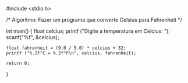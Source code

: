 #include <stdio.h>

/*
Algoritmo:
Fazer um programa
que converte Celsius
para Fahrenheit
*/

int main() {
    float celcius;
    printf ("Digite a temperatura em Celcius: ");
    scanf("%f", &celcius);
    
    float fahrenheit = (9.0 / 5.0) * celcius + 32;
    printf ("%.2f°C = %.2f°F\n", celcius, fahrenheit);
    
    return 0;
}
